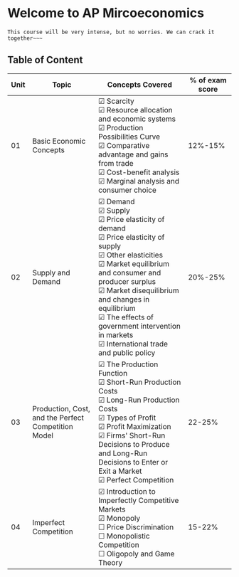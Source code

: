 # Welcome to AP Mircoeconomics

```{note}
This course will be very intense, but no worries. We can crack it together~~~
```

## Table of Content

|Unit|Topic|Concepts Covered|% of exam score|
|---|---|---|---|
|01|Basic Economic Concepts|&#x2611; Scarcity<br>&#x2611; Resource allocation and economic systems<br>&#x2611; Production Possibilities Curve<br>&#x2611; Comparative advantage and gains from trade<br>&#x2611; Cost-benefit analysis<br>&#x2611; Marginal analysis and consumer choice|12%-15%|
|02|Supply and Demand|&#x2611; Demand<br>&#x2611; Supply<br>&#x2611; Price elasticity of demand<br>&#x2611; Price elasticity of supply<br>&#x2611; Other elasticities<br>&#x2611; Market equilibrium and consumer and producer surplus<br>&#x2611; Market disequilibrium and changes in equilibrium<br>&#x2611; The effects of government intervention in markets<br>&#x2611; International trade and public policy|20%-25%|
|03|Production, Cost, and the Perfect Competition Model|&#x2611; The Production Function<br>&#x2611; Short-Run Production Costs<br>&#x2611; Long-Run Production Costs<br>&#x2611; Types of Profit<br>&#x2611; Profit Maximization<br>&#x2611; Firms' Short-Run Decisions to Produce and Long-Run Decisions to Enter or Exit a Market<br>&#x2611; Perfect Competition|22-25%|
|04|Imperfect Competition|&#x2611; Introduction to Imperfectly Competitive Markets<br>&#x2611; Monopoly<br>&#x2610; Price Discrimination<br>&#x2610; Monopolistic Competition<br>&#x2610; Oligopoly and Game Theory|15-22%|
